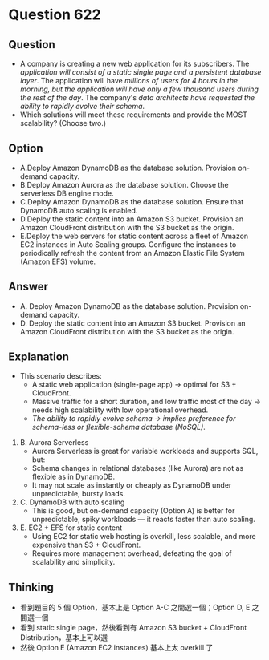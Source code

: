 # Question 622
## Question 
* A company is creating a new web application for its subscribers. The *application will consist of a static single page and a persistent database layer*. The application will have *millions of users for 4 hours in the morning, but the application will have only a few thousand users during the rest of the day*. The company's *data architects have requested the ability to rapidly evolve their schema*.
* Which solutions will meet these requirements and provide the MOST scalability? (Choose two.)

## Option
* A.Deploy Amazon DynamoDB as the database solution. Provision on-demand capacity.
* B.Deploy Amazon Aurora as the database solution. Choose the serverless DB engine mode.
* C.Deploy Amazon DynamoDB as the database solution. Ensure that DynamoDB auto scaling is enabled.
* D.Deploy the static content into an Amazon S3 bucket. Provision an Amazon CloudFront distribution with the S3 bucket as the origin.
* E.Deploy the web servers for static content across a fleet of Amazon EC2 instances in Auto Scaling groups. Configure the instances to periodically refresh the content from an Amazon Elastic File System (Amazon EFS) volume.

## Answer
* A. Deploy Amazon DynamoDB as the database solution. Provision on-demand capacity.
* D. Deploy the static content into an Amazon S3 bucket. Provision an Amazon CloudFront distribution with the S3 bucket as the origin.

## Explanation
* This scenario describes:
  * A static web application (single-page app) → optimal for S3 + CloudFront.
  * Massive traffic for a short duration, and low traffic most of the day → needs high scalability with low operational overhead.
  * *The ability to rapidly evolve schema → implies preference for schema-less or flexible-schema database (NoSQL)*.
1. B. Aurora Serverless
   * Aurora Serverless is great for variable workloads and supports SQL, but:
   * Schema changes in relational databases (like Aurora) are not as flexible as in DynamoDB.
   * It may not scale as instantly or cheaply as DynamoDB under unpredictable, bursty loads.
2. C. DynamoDB with auto scaling
   * This is good, but on-demand capacity (Option A) is better for unpredictable, spiky workloads — it reacts faster than auto scaling.
3. E. EC2 + EFS for static content
   * Using EC2 for static web hosting is overkill, less scalable, and more expensive than S3 + CloudFront.
   * Requires more management overhead, defeating the goal of scalability and simplicity.


## Thinking
* 看到題目的 5 個 Option，基本上是 Option A-C 之間選一個；Option D, E 之間選一個
* 看到 static single page，然後看到有 Amazon S3 bucket + CloudFront Distribution，基本上可以選
* 然後 Option E (Amazon EC2 instances) 基本上太 overkill 了